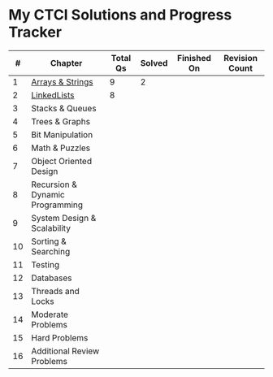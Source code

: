 # My CTCI Solutions and Progress Tracker


| #  	| Chapter                                                                                         	| Total Qs 	| Solved 	| Finished On 	| Revision Count 	|
|----	|-------------------------------------------------------------------------------------------------	|----------	|--------	|-------------	|----------------	|
| 1  	| [Arrays & Strings](https://github.com/HunkWhoCodes/CTCI-Solutions/tree/main/1.ArraysAndStrings) 	| 9        	| 2      	|             	|                	|
| 2  	| [LinkedLists](https://github.com/HunkWhoCodes/CTCI-Python-Solutions/tree/main/2.LinkedLists)      | 8        	|        	|             	|                	|
| 3  	| Stacks & Queues                                                                                 	|          	|        	|             	|                	|
| 4  	| Trees & Graphs                                                                                  	|          	|        	|             	|                	|
| 5  	| Bit Manipulation                                                                                	|          	|        	|             	|                	|
| 6  	| Math & Puzzles                                                                                  	|          	|        	|             	|                	|
| 7  	| Object Oriented Design                                                                          	|          	|        	|             	|                	|
| 8  	| Recursion & Dynamic Programming                                                                 	|          	|        	|             	|                	|
| 9  	| System Design & Scalability                                                                     	|          	|        	|             	|                	|
| 10 	| Sorting & Searching                                                                             	|          	|        	|             	|                	|
| 11 	| Testing                                                                                         	|          	|        	|             	|                	|
| 12 	| Databases                                                                                       	|          	|        	|             	|                	|
| 13 	| Threads and Locks                                                                               	|          	|        	|             	|                	|
| 14 	| Moderate Problems                                                                               	|          	|        	|             	|                	|
| 15 	| Hard Problems                                                                                   	|          	|        	|             	|                	|
| 16 	| Additional Review Problems                                                                      	|          	|        	|             	|                	|
